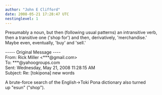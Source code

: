 ```yaml
---
author: "John E Clifford"
date: 2008-05-21 17:28:47 UTC
nestinglevel: 1
---
```

Presumably a noun, but then (following usual patterns) an intransitive verb, then a transitive one ('shop for') and then, derivatively, 'merchandise.'  
Maybe even, eventually, 'buy' and 'sell.'  
  
\----- Original Message ----  
From: Rick Miller <\*\*\*@gmail.com>  
To: \*\*\*@yahoogroups.com  
Sent: Wednesday, May 21, 2008 11:28:15 AM  
Subject: Re: \[tokipona\] new words  
  
  
A brute-force search of the English->Toki Pona dictionary also turned  
up "esun" ("shop").